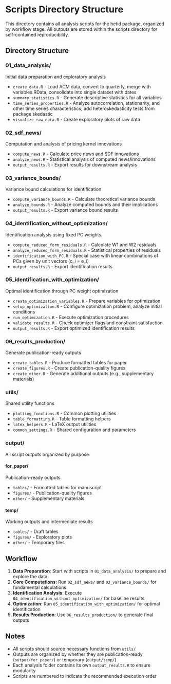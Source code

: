 # Scripts Directory Structure

This directory contains all analysis scripts for the hetid package, organized by workflow stage. All outputs are stored within the scripts directory for self-contained reproducibility.

## Directory Structure

### 01_data_analysis/
Initial data preparation and exploratory analysis
- `create_data.R` - Load ACM data, convert to quarterly, merge with variables.RData, consolidate into single dataset with dates
- `summary_statistics.R` - Generate descriptive statistics for all variables
- `time_series_properties.R` - Analyze autocorrelation, stationarity, and other time series characteristics; add heteroskedasticity tests from package skedastic
- `visualize_raw_data.R` - Create exploratory plots of raw data

### 02_sdf_news/
Computation and analysis of pricing kernel innovations
- `compute_news.R` - Calculate price news and SDF innovations
- `analyze_news.R` - Statistical analysis of computed news/innovations
- `output_results.R` - Export results for downstream analysis

### 03_variance_bounds/
Variance bound calculations for identification
- `compute_variance_bounds.R` - Calculate theoretical variance bounds
- `analyze_bounds.R` - Analyze computed bounds and their implications
- `output_results.R` - Export variance bound results

### 04_identification_without_optimization/
Identification analysis using fixed PC weights
- `compute_reduced_form_residuals.R` - Calculate W1 and W2 residuals
- `analyze_reduced_form_residuals.R` - Statistical properties of residuals
- `identification_with_PC.R` - Special case with linear combinations of PCs given by unit vectors (c_i = e_i)
- `output_results.R` - Export identification results

### 05_identification_with_optimization/
Optimal identification through PC weight optimization
- `create_optimization_variables.R` - Prepare variables for optimization
- `setup_optimization.R` - Configure optimization problem, analyze initial conditions
- `run_optimization.R` - Execute optimization procedures
- `validate_results.R` - Check optimizer flags and constraint satisfaction
- `output_results.R` - Export optimized identification results

### 06_results_production/
Generate publication-ready outputs
- `create_tables.R` - Produce formatted tables for paper
- `create_figures.R` - Create publication-quality figures
- `create_other.R` - Generate additional outputs (e.g., supplementary materials)

### utils/
Shared utility functions
- `plotting_functions.R` - Common plotting utilities
- `table_formatting.R` - Table formatting helpers
- `latex_helpers.R` - LaTeX output utilities
- `common_settings.R` - Shared configuration and parameters

### output/
All script outputs organized by purpose

#### for_paper/
Publication-ready outputs
- `tables/` - Formatted tables for manuscript
- `figures/` - Publication-quality figures
- `other/` - Supplementary materials

#### temp/
Working outputs and intermediate results
- `tables/` - Draft tables
- `figures/` - Exploratory plots
- `other/` - Temporary files

## Workflow

1. **Data Preparation**: Start with scripts in `01_data_analysis/` to prepare and explore the data
2. **Core Computations**: Run `02_sdf_news/` and `03_variance_bounds/` for fundamental calculations
3. **Identification Analysis**: Execute `04_identification_without_optimization/` for baseline results
4. **Optimization**: Run `05_identification_with_optimization/` for optimal identification
5. **Results Production**: Use `06_results_production/` to generate final outputs

## Notes

- All scripts should source necessary functions from `utils/`
- Outputs are organized by whether they are publication-ready (`output/for_paper/`) or temporary (`output/temp/`)
- Each analysis folder contains its own `output_results.R` to ensure modularity
- Scripts are numbered to indicate the recommended execution order

